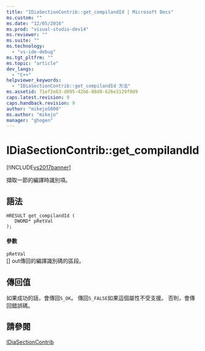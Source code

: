 ```yaml
---
title: "IDiaSectionContrib::get_compilandId | Microsoft Docs"
ms.custom: ""
ms.date: "12/05/2016"
ms.prod: "visual-studio-dev14"
ms.reviewer: ""
ms.suite: ""
ms.technology: 
  - "vs-ide-debug"
ms.tgt_pltfrm: ""
ms.topic: "article"
dev_langs: 
  - "C++"
helpviewer_keywords: 
  - "IDiaSectionContrib::get_compilandId 方法"
ms.assetid: 71ef2e63-d095-42b6-88d8-626e3129f0d9
caps.latest.revision: 9
caps.handback.revision: 9
author: "mikejo5000"
ms.author: "mikejo"
manager: "ghogen"
---
```

# IDiaSectionContrib::get_compilandId
[!INCLUDE[vs2017banner](../../code-quality/includes/vs2017banner.md)]

擷取一節的編譯時識別項。  
  
## 語法  
  
```cpp#  
HRESULT get_compilandId (   
   DWORD* pRetVal  
);  
```  
  
#### 參數  
 `pRetVal`  
 \[\] out傳回的編譯識別碼的區段。  
  
## 傳回值  
 如果成功的話，會傳回`S_OK`。  傳回`S_FALSE`如果這個屬性不受支援。  否則，會傳回錯誤碼。  
  
## 請參閱  
 [IDiaSectionContrib](../../debugger/debug-interface-access/idiasectioncontrib.md)
